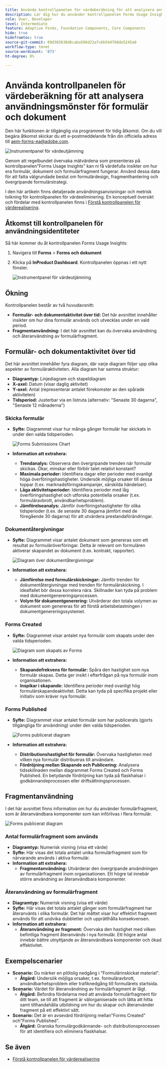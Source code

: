 ```yaml
---
title: Använda kontrollpanelen för värdeberäkning för att analysera användningsmönster för formulär och dokument
description: Lär dig hur du använder kontrollpanelen Forms Usage Insights för att övervaka och förstå hur dina formulär och formulärfragment fungerar.
role: User, Developer
level: Intermediate
feature: Adaptive Forms, Foundation Components, Core Components
hide: true
hidefromtoc: true
source-git-commit: 09d383638d6caba596d22a7c6b544768de5245a0
workflow-type: tm+mt
source-wordcount: '873'
ht-degree: 0%

---
```


# Använda kontrollpanelen för värdeberäkning för att analysera användningsmönster för formulär och dokument

<span class="preview"> Den här funktionen är tillgänglig via programmet för tidig åtkomst. Om du vill begära åtkomst skickar du ett e-postmeddelande från din officiella adress till aem-forms-ea@adobe.com. <span>

![Instrumentpanel för värdeutjämning](/help/edge/docs/forms/universal-editor/assets/forms-insights-banner.svg)

Genom att regelbundet övervaka mätvärdena som presenteras på kontrollpanelen&quot;Forms Usage Insights&quot; kan ni få värdefulla insikter om hur era formulär, dokument och formulärfragment fungerar. Använd dessa data för att fatta välgrundade beslut om formulärdesign, fragmenthantering och övergripande formulärstrategi.

I den här artikeln finns detaljerade användningsanvisningar och metrisk tolkning för kontrollpanelen för värdeeliminering. En konceptuell översikt och fördelar med kontrollpanelen finns i [Förstå kontrollpanelen för värderealisering](/help/forms/aem-forms-value-realization-dashboard.md).


## Åtkomst till kontrollpanelen för användningsidentiteter

Så här kommer du åt kontrollpanelen Forms Usage Insights:

1. Navigera till **Forms** > **Forms och dokument**
1. Klicka på **InProduct Dashboard**. Kontrollpanelen öppnas i ett nytt fönster.

   ![Instrumentpanel för värdeutjämning](/help/forms/assets/forms-usage-insights.png)

## Ökning

Kontrollpanelen består av två huvudavsnitt:

- **Formulär- och dokumentaktivitet över tid:** Det här avsnittet innehåller insikter om hur dina formulär används och utvecklas under en vald period.
- **Fragmentanvändning:** I det här avsnittet kan du övervaka användning och återanvändning av formulärfragment.

## Formulär- och dokumentaktivitet över tid

Det här avsnittet innehåller fyra diagram, där varje diagram följer upp olika aspekter av formuläraktiviteten. Alla diagram har samma struktur:

- **Diagramtyp:** Linjediagram och stapeldiagram
- **X-axel:** Datum (visar daglig aktivitet)
- **Y-axel:** Antal (representerar antalet förekomster av den spårade aktiviteten)
- **Tidsperiod:** Justerbar via en listruta (alternativ: &quot;Senaste 30 dagarna&quot;, &quot;Senaste 12 månaderna&quot;)




### Skicka formulär

- **Syfte:** Diagrammet visar hur många gånger formulär har skickats in under den valda tidsperioden.

  ![Forms Submissions Chart](/help/forms/assets/forms-submissions-vr-dashboard-form-insights.png)
- **Information att extrahera:**
   - **Trendanalys:** Observera den övergripande trenden när formulär skickas. Ökar, minskar eller förblir talet relativt konstant?
   - **Maximala perioder:** Identifiera dagar eller perioder med ovanligt höga överföringshastigheter. Undersök möjliga orsaker till dessa toppar (t.ex. marknadsföringskampanjer, särskilda händelser).
   - **Låga aktivitetsperioder:** Identifiera perioder med låg överföringshastighet och utforska potentiella orsaker (t.ex. formuläravbrott, användbarhetsproblem).
   - **Jämförelseanalys:** Jämför överföringshastigheter för olika tidsperioder (t.ex. de senaste 30 dagarna jämfört med de föregående 30 dagarna) för att utvärdera prestandaförändringar.

### Dokumentåtergivningar

- **Syfte:** Diagrammet visar antalet dokument som genereras som ett resultat av formuläröverföringar. Detta är relevant om formulären aktiverar skapandet av dokument (t.ex. kontrakt, rapporter).

  ![Diagram över dokumentåtergivningar](/help/forms/assets/document-rendetions-vr-dashboard-form-insights.png)


- **Information att extrahera:**
   - **Jämförelse med formulärskickningar:** Jämför trenden för dokumentåtergivningar med trenden för formulärskickning. I idealfallet bör dessa korrelera nära. Skillnader kan tyda på problem med dokumentgenereringsprocessen.
   - **Volym för dokumentgenerering:** Utvärderar den totala volymen av dokument som genereras för att förstå arbetsbelastningen i dokumentgenereringssystemet.

### Forms Created


- **Syfte:** Diagrammet visar antalet nya formulär som skapats under den valda tidsperioden.

  ![Diagram som skapats av Forms](/help/forms/assets/forms-created-vr-dashboard-form-insights.png)

- **Information att extrahera:**
   - **Skapandefrekvens för formulär:** Spåra den hastighet som nya formulär skapas. Detta ger insikt i efterfrågan på nya formulär inom organisationen.
   - **Inspikar i skapande:** Identifiera perioder med ovanligt hög formulärskapandeaktivitet. Detta kan tyda på specifika projekt eller initiativ som kräver nya formulär.

### Forms Published

- **Syfte:** Diagrammet visar antalet formulär som har publicerats (gjorts tillgängliga för användning) under den valda tidsperioden.

  ![Forms publicerat diagram](/help/forms/assets/forms-publish-vr-dashboard-form-insights.png)


- **Information att extrahera:**
   - **Distributionshastighet för formulär:** Övervaka hastigheten med vilken nya formulär distribueras till användare.
   - **Fördröjning mellan Skapande och Publicering:** Analysera tidsskillnaden mellan diagrammet Forms Created och Forms Published. En betydande fördröjning kan tyda på flaskhalsar i godkännandeprocessen eller driftsättningsprocessen.

## Fragmentanvändning

I det här avsnittet finns information om hur du använder formulärfragment, som är återanvändbara komponenter som kan införlivas i flera formulär.

![Forms publicerat diagram](/help/forms/assets/fragment-usage-vr-dashboard-form-insights.png)

### Antal formulärfragment som används

- **Diagramtyp:** Numerisk visning (visa ett värde)
- **Syfte:** Här visas det totala antalet unika formulärfragment som för närvarande används i aktiva formulär.
- **Information att extrahera:**
   - **Fragmentanvändning:** Utvärderar den övergripande användningen av formulärfragment inom organisationen. Ett högre tal innebär större användning av återanvändbara komponenter.

### Återanvändning av formulärfragment

- **Diagramtyp:** Numerisk visning (visa ett värde)
- **Syfte:** Här visas det totala antalet gånger som formulärfragment har återanvänts i olika formulär. Det här måttet visar hur effektivt fragment används för att undvika dubbletter och upprätthålla konsekvensen.
- **Information att extrahera:**
   - **Återanvändning av fragment:** Övervaka den hastighet med vilken befintliga fragment återanvänds i nya formulär. Ett högre antal innebär bättre utnyttjande av återanvändbara komponenter och ökad effektivitet.

## Exempelscenarier

- **Scenario:** Du märker en plötslig nedgång i &quot;Formulärinskickat material&quot;.
   - **Åtgärd:** Undersök möjliga orsaker, t.ex. formuläravbrott, användbarhetsproblem eller trafiknedgång till formulärets startsida.
- **Scenario:** Värdet för återanvändning av formulärfragment är lågt.
   - **Åtgärd:** Befordra fördelarna med att använda formulärfragment för ditt team, se till att fragment är välorganiserade och lätta att hitta samt tillhandahålla utbildning om hur du skapar och återanvänder fragment på ett effektivt sätt.
- **Scenario:** Det är en avsevärd fördröjning mellan&quot;Forms Created&quot; och&quot;Forms Published&quot;.
   - **Åtgärd:** Granska formulärgodkännande- och distributionsprocessen för att identifiera och eliminera flaskhalsar.



## Se även

- [Förstå kontrollpanelen för värderealisering](/help/forms/aem-forms-value-realization-dashboard.md)

